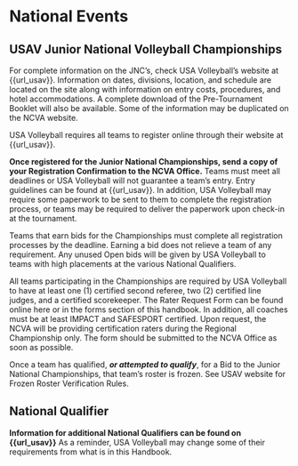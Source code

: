 # **National Events**

## USAV Junior National Volleyball Championships
For complete information on the JNC’s, check USA Volleyball’s website at {{url_usav}}.  Information on dates, divisions, location, and schedule are located on the site along with information on entry costs, procedures, and hotel accommodations.  A complete download of the Pre-Tournament Booklet will also be available.  Some of the information may be duplicated on the NCVA website. 

USA Volleyball requires all teams to register online through their website at {{url_usav}}. 

**Once registered for the Junior National Championships, send a copy of your Registration Confirmation to the NCVA Office.** 
Teams must meet all deadlines or USA Volleyball will not guarantee a team’s entry. Entry guidelines can be found at {{url_usav}}. In addition, USA Volleyball may require some paperwork to be sent to them to complete the registration process, or teams may be required to deliver the paperwork upon check-in at the tournament. 

Teams that earn bids for the Championships must complete all registration processes by the deadline. Earning a bid does not relieve a team of any requirement.  Any unused Open bids will be given by USA Volleyball to teams with high placements at the various National Qualifiers. 

All teams participating in the Championships are required by USA Volleyball to have at least one (1) certified second referee, two (2) certified line judges, and a certified scorekeeper.  The Rater Request Form can be found online here or in the forms section of this handbook.  In addition, all coaches must be at least IMPACT and SAFESPORT certified.  Upon request, the NCVA will be providing certification raters during the Regional Championship only.  The form should be submitted to the NCVA Office as soon as possible.  

Once a team has qualified, ***or attempted to qualify***, for a Bid to the Junior National Championships, that team’s roster is frozen.  See USAV website for Frozen Roster Verification Rules. 

## National Qualifier

**Information for additional National Qualifiers can be found on {{url_usav}}**
As a reminder, USA Volleyball may change some of their requirements from what is in this Handbook. 
